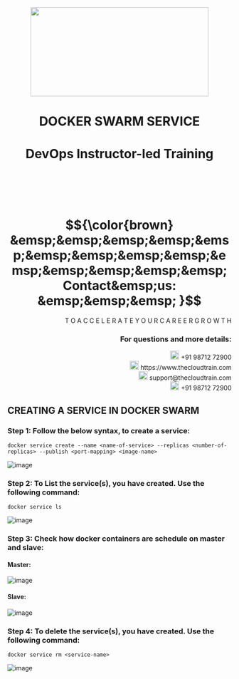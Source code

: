 <div align="center">
<img src=https://static.wixstatic.com/media/1c706c_a5df0ad56f894928bf858a74ba744b32~mv2.png/v1/fit/w_2500,h_1330,al_c/1c706c_a5df0ad56f894928bf858a74ba744b32~mv2.png width="400" height="200">
 </div>

# <div align="center"> DOCKER SWARM SERVICE </p>

# <div align="center"> DevOps Instructor-led Training </div>

<br />

<br />

<br />

<br />

# $${\color{brown} &emsp;&emsp;&emsp;&emsp;&emsp;&emsp;&emsp;&emsp;&emsp;&emsp;&emsp;&emsp;&emsp;&emsp; Contact&emsp;us: &emsp;&emsp;&emsp; }$$

<div align="right"> T O A C C E L E R A T E Y O U R C A R E E R G R O W T H </div>

### <div align="right"> For questions and more details: </div>

<div align="right"> <img src=https://w7.pngwing.com/pngs/759/922/png-transparent-telephone-logo-iphone-telephone-call-smartphone-phone-electronics-text-trademark-thumbnail.png width="20" height="20"> +91 98712 72900 </div>

<div align="right"> <img src=https://pbs.twimg.com/profile_images/1450734615946219520/jmBHQRRa_400x400.jpg width="20" height="20"> https://www.thecloudtrain.com </div>

<div align="right"> <img src=https://icons.iconarchive.com/icons/martz90/circle/512/email-icon.png width="20" height="20"> support@thecloudtrain.com </div>

<div align="right"> <img src=https://png.pngtree.com/png-vector/20221018/ourmid/pngtree-whatsapp-icon-png-image_6315990.png width="20" height="20"> +91 98712 72900 </div>

## CREATING A SERVICE IN DOCKER SWARM

### Step 1: Follow the below syntax, to create a service:

`docker service create --name <name-of-service> --replicas <number-of-replicas> --publish <port-mapping> <image-name>`

![image](https://user-images.githubusercontent.com/37858762/235767654-b8ff51a9-47f3-4d5c-b9ae-0219935bc51b.png)

### Step 2: To List the service(s), you have created. Use the following command:

`docker service ls`

![image](https://user-images.githubusercontent.com/37858762/235767679-df4dd0f5-2066-430f-bf28-da02a43e1d58.png)

### Step 3: Check how docker containers are schedule on master and slave:

#### Master:

![image](https://user-images.githubusercontent.com/37858762/235767702-6f0bfe57-c220-467e-8b1f-1ceae899f2f3.png)

#### Slave:

![image](https://user-images.githubusercontent.com/37858762/235767736-cb41449f-0cce-451c-b4e9-7565362ab15c.png)

### Step 4: To delete the service(s), you have created. Use the following command:

`docker service rm <service-name>`

![image](https://user-images.githubusercontent.com/37858762/235767782-12433d69-6848-43a3-80ee-ccaef254eaa7.png)
